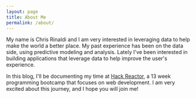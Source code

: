 ```yaml
---
layout: page
title: About Me
permalink: /about/
---
```


My name is Chris Rinaldi and I am very interested in leveraging data to help make the world a better place. My past experience has been on the data side, using predictive modeling and analysis. Lately I've been interested in building applications that leverage data to help improve the user's experience.

In this blog, I'll be documenting my time at [Hack Reactor](http://www.hackreactor.com), a 13 week programming bootcamp that focuses on web development. I am very excited about this journey, and I hope you will join me!
